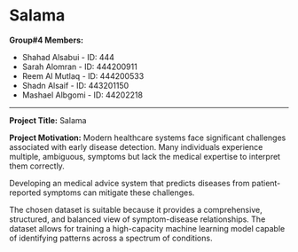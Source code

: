 # Salama

**Group#4 Members:**
- Shahad Alsabui - ID: 444
- Sarah Alomran - ID: 444200911
- Reem Al Mutlaq - ID: 444200533
- Shadn Alsaif - ID: 443201150
- Mashael Albgomi - ID: 44202218

---
**Project Title:** Salama

**Project Motivation:**
Modern healthcare systems face significant challenges associated with early disease detection. Many individuals experience multiple,  ambiguous, symptoms but lack the medical expertise to interpret them correctly.

Developing an  medical advice system that predicts diseases from patient-reported symptoms can mitigate these challenges. 

The chosen dataset is suitable because it provides a comprehensive, structured, and balanced view of symptom-disease relationships. The dataset allows for training a high-capacity machine learning model capable of identifying patterns across a spectrum of conditions.
